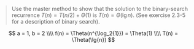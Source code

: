 > Use the master method to show that the solution to the binary-search
> recurrence $T(n) = T(n/2) + \Theta(1)$ is $T(n) = \Theta(\lg{n})$. (See
> exercise 2.3-5 for a description of binary search).

$$ a = 1, b = 2 \\\\
   f(n) = \Theta(n^{\log_2{1}}) = \Theta(1) \\\\
   T(n) = \Theta(\lg{n}) $$
